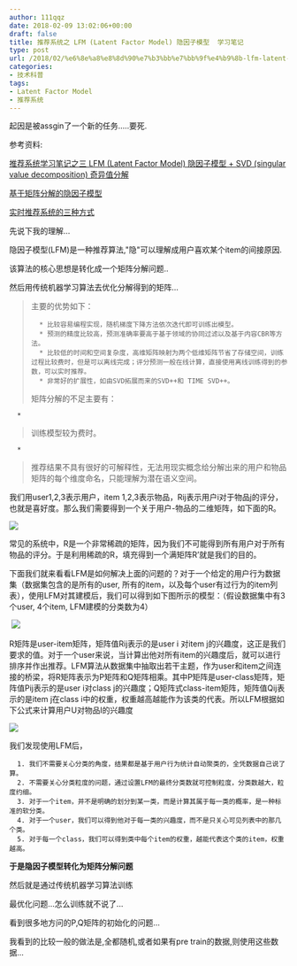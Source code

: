```yaml
---
author: 111qqz
date: 2018-02-09 13:02:06+00:00
draft: false
title: 推荐系统之 LFM (Latent Factor Model) 隐因子模型  学习笔记
type: post
url: /2018/02/%e6%8e%a8%e8%8d%90%e7%b3%bb%e7%bb%9f%e4%b9%8b-lfm-latent-factor-model-%e9%9a%90%e5%9b%a0%e5%ad%90%e6%a8%a1%e5%9e%8b-%e5%ad%a6%e4%b9%a0%e7%ac%94%e8%ae%b0/
categories:
- 技术科普
tags:
- Latent Factor Model
- 推荐系统
---
```


起因是被assgin了一个新的任务.....要死.

参考资料:

[推荐系统学习笔记之三 LFM (Latent Factor Model) 隐因子模型 + SVD (singular value decomposition) 奇异值分解](http://blog.csdn.net/asd136912/article/details/78290679)

[基于矩阵分解的隐因子模型](http://blog.csdn.net/ice110956/article/details/21955461)

[实时推荐系统的三种方式](https://www.jianshu.com/p/356656ce2901)



先说下我的理解...

隐因子模型(LFM)是一种推荐算法,"隐"可以理解成用户喜欢某个item的间接原因.

该算法的核心思想是转化成一个矩阵分解问题..

然后用传统机器学习算法去优化分解得到的矩阵...



<blockquote>主要的优势如下：

> 
> 
      * 比较容易编程实现，随机梯度下降方法依次迭代即可训练出模型。
      * 预测的精度比较高，预测准确率要高于基于领域的协同过滤以及基于内容CBR等方法。
      * 比较低的时间和空间复杂度，高维矩阵映射为两个低维矩阵节省了存储空间，训练过程比较费时，但是可以离线完成；评分预测一般在线计算，直接使用离线训练得到的参数，可以实时推荐。
      * 非常好的扩展性，如由SVD拓展而来的SVD++和 TIME SVD++。

矩阵分解的不足主要有：</blockquote>






      * 


<blockquote>训练模型较为费时。</blockquote>



      * 


<blockquote>推荐结果不具有很好的可解释性，无法用现实概念给分解出来的用户和物品矩阵的每个维度命名，只能理解为潜在语义空间。</blockquote>









我们用user1,2,3表示用户，item 1,2,3表示物品，Rij表示用户i对于物品j的评分，也就是喜好度。那么我们需要得到一个关于用户-物品的二维矩阵，如下面的R。

![](http://img.blog.csdn.net/20140324143046953)


常见的系统中，R是一个非常稀疏的矩阵，因为我们不可能得到所有用户对于所有物品的评分。于是利用稀疏的R，填充得到一个满矩阵R’就是我们的目的。



下面我们就来看看LFM是如何解决上面的问题的？对于一个给定的用户行为数据集（数据集包含的是所有的user, 所有的item，以及每个user有过行为的item列表），使用LFM对其建模后，我们可以得到如下图所示的模型：（假设数据集中有3个user, 4个item, LFM建模的分类数为4）



 ![](http://img.blog.csdn.net/20130812142043312)




R矩阵是user-item矩阵，矩阵值Rij表示的是user i 对item j的兴趣度，这正是我们要求的值。对于一个user来说，当计算出他对所有item的兴趣度后，就可以进行排序并作出推荐。LFM算法从数据集中抽取出若干主题，作为user和item之间连接的桥梁，将R矩阵表示为P矩阵和Q矩阵相乘。其中P矩阵是user-class矩阵，矩阵值Pij表示的是user i对class j的兴趣度；Q矩阵式class-item矩阵，矩阵值Qij表示的是item j在class i中的权重，权重越高越能作为该类的代表。所以LFM根据如下公式来计算用户U对物品I的兴趣度



![](http://img.blog.csdn.net/20130812142048593)




我们发现使用LFM后，




      1. 我们不需要关心分类的角度，结果都是基于用户行为统计自动聚类的，全凭数据自己说了算。
      2. 不需要关心分类粒度的问题，通过设置LFM的最终分类数就可控制粒度，分类数越大，粒度约细。
      3. 对于一个item，并不是明确的划分到某一类，而是计算其属于每一类的概率，是一种标准的软分类。
      4. 对于一个user，我们可以得到他对于每一类的兴趣度，而不是只关心可见列表中的那几个类。
      5. 对于每一个class，我们可以得到类中每个item的权重，越能代表这个类的item，权重越高。




**于是隐因子模型转化为矩阵分解问题**

然后就是通过传统机器学习算法训练

最优化问题...怎么训练就不说了...

看到很多地方问的P,Q矩阵的初始化的问题...

我看到的比较一般的做法是,全都随机,或者如果有pre train的数据,则使用这些数据...






